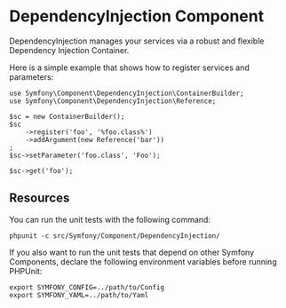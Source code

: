 DependencyInjection Component
=============================

DependencyInjection manages your services via a robust and flexible Dependency
Injection Container.

Here is a simple example that shows how to register services and parameters:

    use Symfony\Component\DependencyInjection\ContainerBuilder;
    use Symfony\Component\DependencyInjection\Reference;

    $sc = new ContainerBuilder();
    $sc
        ->register('foo', '%foo.class%')
        ->addArgument(new Reference('bar'))
    ;
    $sc->setParameter('foo.class', 'Foo');

    $sc->get('foo');

Resources
---------

You can run the unit tests with the following command:

    phpunit -c src/Symfony/Component/DependencyInjection/

If you also want to run the unit tests that depend on other Symfony
Components, declare the following environment variables before running
PHPUnit:

    export SYMFONY_CONFIG=../path/to/Config
    export SYMFONY_YAML=../path/to/Yaml
